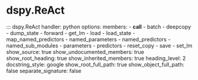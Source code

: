 # dspy.ReAct

::: dspy.ReAct
    handler: python
    options:
        members:
            - __call__
            - batch
            - deepcopy
            - dump_state
            - forward
            - get_lm
            - load
            - load_state
            - map_named_predictors
            - named_parameters
            - named_predictors
            - named_sub_modules
            - parameters
            - predictors
            - reset_copy
            - save
            - set_lm
        show_source: true
        show_undocumented_members: true
        show_root_heading: true
        show_inherited_members: true
        heading_level: 2
        docstring_style: google
        show_root_full_path: true
        show_object_full_path: false
        separate_signature: false
